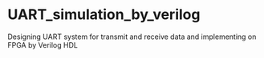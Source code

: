 # UART_simulation_by_verilog
Designing UART system for transmit and receive data and implementing  on FPGA by Verilog HDL


